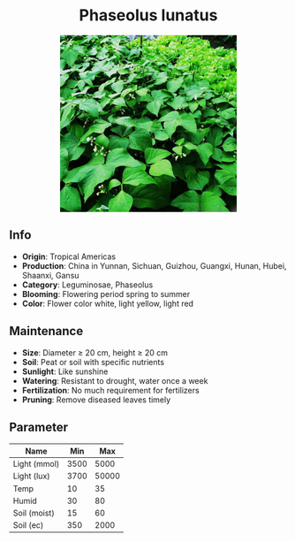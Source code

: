 <h1 align='center'>Phaseolus lunatus</h1>
<p align="center">
    <img 
        align='center'
        width='320'
        src="../images/phaseolus lunatus.png" 
        alt='Phaseolus lunatus' />
</p>

## Info

 - **Origin**: Tropical Americas
 - **Production**: China in Yunnan, Sichuan, Guizhou, Guangxi, Hunan, Hubei, Shaanxi, Gansu
 - **Category**: Leguminosae, Phaseolus
 - **Blooming**: Flowering period spring to summer
 - **Color**: Flower color white, light yellow, light red

## Maintenance

 - **Size**: Diameter ≥ 20 cm, height ≥ 20 cm
 - **Soil**: Peat or soil with specific nutrients
 - **Sunlight**: Like sunshine
 - **Watering**: Resistant to drought, water once a week
 - **Fertilization**: No much requirement for fertilizers
 - **Pruning**: Remove diseased leaves timely

## Parameter

| Name         | Min  | Max   |
|--------------|------|-------|
| Light (mmol) | 3500 | 5000  |
| Light (lux)  | 3700 | 50000 |
| Temp         | 10    | 35    |
| Humid        | 30   | 80    |
| Soil (moist) | 15   | 60    |
| Soil (ec)    | 350  | 2000  |